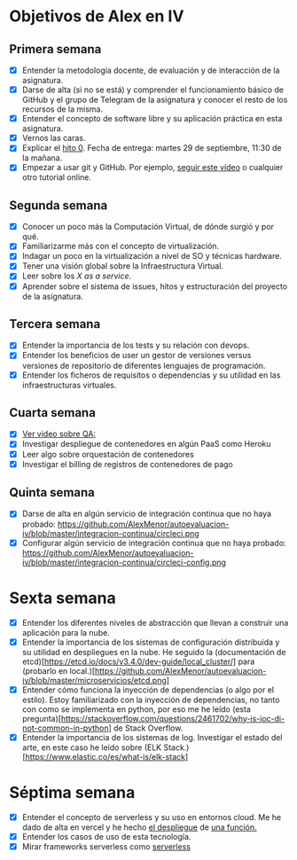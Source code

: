 # Objetivos de Alex en IV

## Primera semana

- [x] Entender la metodología docente, de evaluación y de interacción de la asignatura.
- [x] Darse de alta (si no se está) y comprender el funcionamiento básico de GitHub y el grupo de Telegram de la asignatura y conocer el resto de los recursos de la misma.
- [x] Entender el concepto de software libre y su aplicación práctica en esta asignatura.
- [x] Vernos las caras.
- [x] Explicar el [hito 0](http://jj.github.io/IV/documentos/proyecto/0.Repositorio). Fecha de entrega: martes 29 de septiembre, 11:30 de la mañana.
- [x] Empezar a usar git y GitHub. Por ejemplo, [seguir este vídeo](https://www.youtube.com/watch?v=gmXyJI01qa8) o cualquier otro tutorial online.

## Segunda semana

- [x] Conocer un poco más la Computación Virtual, de dónde surgió y por qué.
- [x] Familiarizarme más con el concepto de virtualización.
- [x] Indagar un poco en la virtualización a nivel de SO y técnicas hardware.
- [x] Tener una visión global sobre la Infraestructura Virtual.
- [x] Leer sobre los _X as a service_.
- [x] Aprender sobre el sistema de issues, hitos y estructuración del proyecto de la asignatura.

## Tercera semana

- [x] Entender la importancia de los tests y su relación con devops.
- [x] Entender los beneficios de user un gestor de versiones versus versiones de repositorio de diferentes lenguajes de programación.
- [x] Entender los ficheros de requisitos o dependencias y su utilidad en las infraestructuras virtuales.

## Cuarta semana

- [x] [Ver video sobre QA:](https://youtu.be/wD_og-3KOsE)
- [x] Investigar despliegue de contenedores en algún PaaS como Heroku
- [x] Leer algo sobre orquestación de contenedores
- [x] Investigar el billing de registros de contenedores de pago

## Quinta semana

- [x] Darse de alta en algún servicio de integración continua que no haya probado: https://github.com/AlexMenor/autoevaluacion-iv/blob/master/integracion-continua/circleci.png
- [x] Configurar algún servicio de integración continua que no haya probado: https://github.com/AlexMenor/autoevaluacion-iv/blob/master/integracion-continua/circleci-config.png

# Sexta semana

- [x] Entender los diferentes niveles de abstracción que llevan a construir una aplicación para la nube.
- [x] Entender la importancia de los sistemas de configuración distribuida y su utilidad en despliegues en la nube.
      He seguido la (documentación de etcd)[https://etcd.io/docs/v3.4.0/dev-guide/local_cluster/] para (probarlo en local.)[https://github.com/AlexMenor/autoevaluacion-iv/blob/master/microservicios/etcd.png]
- [x] Entender cómo funciona la inyección de dependencias (o algo por el estilo).
      Estoy familiarizado con la inyección de dependencias, no tanto con como se implementa en python, por eso me he leído (esta pregunta)[https://stackoverflow.com/questions/2461702/why-is-ioc-di-not-common-in-python] de Stack Overflow.
- [x] Entender la importancia de los sistemas de log.
      Investigar el estado del arte, en este caso he leído sobre (ELK Stack.)[https://www.elastic.co/es/what-is/elk-stack]

# Séptima semana

- [x] Entender el concepto de serverless y su uso en entornos cloud. Me he dado de alta en vercel y he hecho [el despliegue](https://serverless-vercel-seven.vercel.app/api/date) de [una función.](https://github.com/AlexMenor/serverless-vercel)
- [x] Entender los casos de uso de esta tecnología.
- [x] Mirar frameworks serverless como [serverless](https://www.serverless.com/framework/docs/getting-started/)
